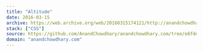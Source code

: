 ```yaml
---
title: "Altitude"
date: 2016-03-15
archive: https://web.archive.org/web/20160315174121/http://anandchowdhary.com/
stack: ["CSS"]
source: https://github.com/AnandChowdhary/anandchowdhary.com/tree/e6fde7d
domain: "anandchowdhary.com"
---
```

